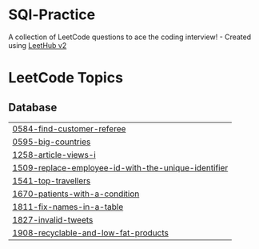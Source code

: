 # SQl-Practice
A collection of LeetCode questions to ace the coding interview! - Created using [LeetHub v2](https://github.com/arunbhardwaj/LeetHub-2.0)

<!---LeetCode Topics Start-->
# LeetCode Topics
## Database
|  |
| ------- |
| [0584-find-customer-referee](https://github.com/Dsatabdi27/SQl-Queries/tree/master/0584-find-customer-referee) |
| [0595-big-countries](https://github.com/Dsatabdi27/SQl-Queries/tree/master/0595-big-countries) |
| [1258-article-views-i](https://github.com/Dsatabdi27/SQl-Queries/tree/master/1258-article-views-i) |
| [1509-replace-employee-id-with-the-unique-identifier](https://github.com/Dsatabdi27/SQl-Queries/tree/master/1509-replace-employee-id-with-the-unique-identifier) |
| [1541-top-travellers](https://github.com/Dsatabdi27/SQl-Practice/tree/master/1541-top-travellers) |
| [1670-patients-with-a-condition](https://github.com/Dsatabdi27/SQl-Practice/tree/master/1670-patients-with-a-condition) |
| [1811-fix-names-in-a-table](https://github.com/Dsatabdi27/SQl-Practice/tree/master/1811-fix-names-in-a-table) |
| [1827-invalid-tweets](https://github.com/Dsatabdi27/SQl-Queries/tree/master/1827-invalid-tweets) |
| [1908-recyclable-and-low-fat-products](https://github.com/Dsatabdi27/SQl-Queries/tree/master/1908-recyclable-and-low-fat-products) |
<!---LeetCode Topics End-->